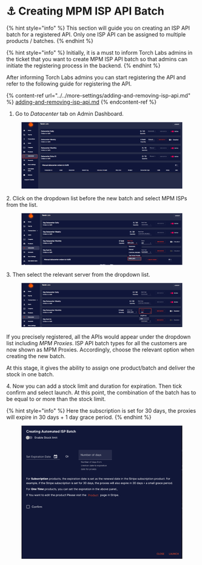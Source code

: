 # ⚓ Creating MPM ISP API Batch

{% hint style="info" %}
This section will guide you on creating an ISP API batch for a registered API. Only one ISP API can be assigned to multiple products / batches.&#x20;
{% endhint %}

{% hint style="info" %}
Initially, it is a must to inform Torch Labs admins in the ticket that you want to create MPM ISP API batch so that admins can initiate the registering process in the backend.
{% endhint %}

After informing Torch Labs admins you can start registering the API and refer to the following guide for registering the API.&#x20;

{% content-ref url="../../more-settings/adding-and-removing-isp-api.md" %}
[adding-and-removing-isp-api.md](../../more-settings/adding-and-removing-isp-api.md)
{% endcontent-ref %}

1. Go to _Datacenter_ tab on Admin Dashboard.

<figure><img src="../../.gitbook/assets/5 (9).png" alt=""><figcaption></figcaption></figure>

2\. Click on the dropdown list before the new batch and select MPM ISPs from the list.

<figure><img src="../../.gitbook/assets/a.png" alt=""><figcaption></figcaption></figure>

3\. Then select the relevant server from the dropdown list.

<figure><img src="../../.gitbook/assets/c (4).png" alt=""><figcaption></figcaption></figure>

If you precisely registered, all the APIs would appear under the dropdown list including _MPM Proxies_. ISP API batch types for all the customers are now shown as MPM Proxies. Accordingly, choose the relevant option when creating the new batch.

At this stage, it gives the ability to assign one product/batch and deliver the stock in one batch.

4\. Now you can add a stock limit and duration for expiration. Then tick confirm and select launch. At this point, the combination of the batch has to be equal to or more than the stock limit.

{% hint style="info" %}
Here the subscription is set for 30 days, the proxies will expire in 30 days + 1 day grace period.
{% endhint %}

<figure><img src="../../.gitbook/assets/Screenshot 2023-05-15 at 14.18.28.png" alt=""><figcaption></figcaption></figure>
